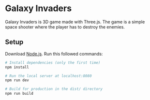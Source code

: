 # Galaxy Invaders

Galaxy Invaders is 3D game made with Three.js. The game is a simple space shooter where the player has to destroy the enemies.

## Setup
Download [Node.js](https://nodejs.org/en/download/).
Run this followed commands:

``` bash
# Install dependencies (only the first time)
npm install

# Run the local server at localhost:8080
npm run dev

# Build for production in the dist/ directory
npm run build
```

